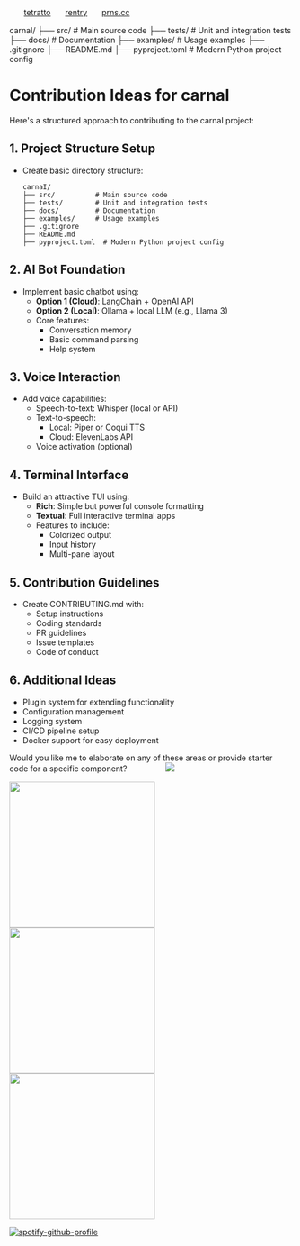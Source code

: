 ㅤㅤ[tetratto](https://tetratto.com/@xan)ㅤㅤ[rentry](https://rentry.co/dolph)ㅤㅤ[prns.cc](https://pronouns.cc/@dolph)

carnaI/
├── src/          # Main source code
├── tests/        # Unit and integration tests
├── docs/         # Documentation
├── examples/     # Usage examples
├── .gitignore
├── README.md
├── pyproject.toml  # Modern Python project config

# Contribution Ideas for carnaI

Here's a structured approach to contributing to the carnaI project:

## 1. Project Structure Setup
- Create basic directory structure:
  ```
  carnaI/
  ├── src/          # Main source code
  ├── tests/        # Unit and integration tests
  ├── docs/         # Documentation
  ├── examples/     # Usage examples
  ├── .gitignore
  ├── README.md
  ├── pyproject.toml  # Modern Python project config
  ```

## 2. AI Bot Foundation
- Implement basic chatbot using:
  - **Option 1 (Cloud)**: LangChain + OpenAI API
  - **Option 2 (Local)**: Ollama + local LLM (e.g., Llama 3)
  - Core features:
    - Conversation memory
    - Basic command parsing
    - Help system

## 3. Voice Interaction
- Add voice capabilities:
  - Speech-to-text: Whisper (local or API)
  - Text-to-speech: 
    - Local: Piper or Coqui TTS
    - Cloud: ElevenLabs API
  - Voice activation (optional)

## 4. Terminal Interface
- Build an attractive TUI using:
  - **Rich**: Simple but powerful console formatting
  - **Textual**: Full interactive terminal apps
  - Features to include:
    - Colorized output
    - Input history
    - Multi-pane layout

## 5. Contribution Guidelines
- Create CONTRIBUTING.md with:
  - Setup instructions
  - Coding standards
  - PR guidelines
  - Issue templates
  - Code of conduct

## 6. Additional Ideas
- Plugin system for extending functionality
- Configuration management
- Logging system
- CI/CD pipeline setup
- Docker support for easy deployment

Would you like me to elaborate on any of these areas or provide starter code for a specific component?
ㅤㅤㅤㅤㅤ![](https://komarev.com/ghpvc/?username=lustangel&label=femboys&color=000000)

<img src="https://files.catbox.moe/4ozcf8.jpg" width="259">
<img src="https://files.catbox.moe/q601gu.jpg" width="259">
<img src="https://files.catbox.moe/08sx7t.jpeg" width="259">


[![spotify-github-profile](https://spotify-github-profile.kittinanx.com/api/view?uid=31zbblnlr2w65oeixrz3ikwwf7xq&cover_image=true&theme=novatorem&show_offline=false&background_color=121212&interchange=true&bar_color=53b14f&bar_color_cover=true)](https://github.com/kittinan/spotify-github-profile)
